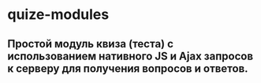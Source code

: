 # quize-modules

## Простой модуль квиза (теста) с использованием нативного JS и Ajax запросов к серверу для получения вопросов и ответов.
